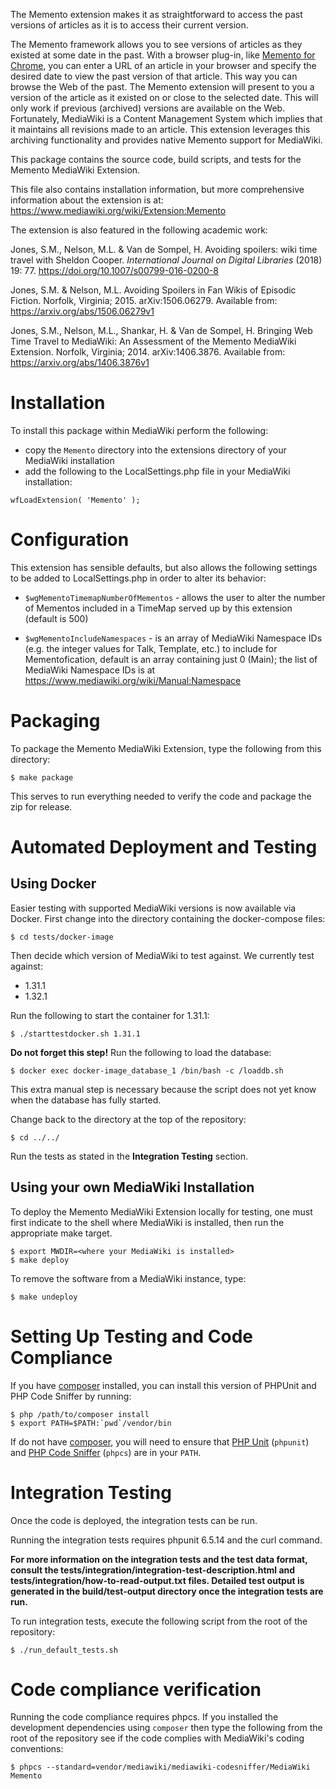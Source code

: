 The Memento extension makes it as straightforward to access the past versions of articles as it is to access their current version.

The Memento framework allows you to see versions of articles as they existed at some date in the past. With a browser plug-in, like [Memento for Chrome](https://chrome.google.com/webstore/detail/memento-time-travel/jgbfpjledahoajcppakbgilmojkaghgm?hl=en), you can enter a URL of an article in your browser and specify the desired date to view the past version of that article. This way you can browse the Web of the past. The Memento extension will present to you a version of the article as it existed on or close to the selected date. This will only work if previous (archived) versions are available on the Web. Fortunately, MediaWiki is a Content Management System which implies that it maintains all revisions made to an article. This extension leverages this archiving functionality and provides native Memento support for MediaWiki.

This package contains the source code, build scripts, and tests for the Memento MediaWiki Extension.

This file also contains installation information, but more comprehensive information about the extension is at: https://www.mediawiki.org/wiki/Extension:Memento

The extension is also featured in the following academic work:

Jones, S.M., Nelson, M.L. & Van de Sompel, H. Avoiding spoilers: wiki time travel with Sheldon Cooper. *International Journal on Digital Libraries* (2018) 19: 77. https://doi.org/10.1007/s00799-016-0200-8

Jones, S.M. & Nelson, M.L. Avoiding Spoilers in Fan Wikis of Episodic Fiction. Norfolk, Virginia; 2015. arXiv:1506.06279. Available from: https://arxiv.org/abs/1506.06279v1

Jones, S.M., Nelson, M.L., Shankar, H. & Van de Sompel, H. Bringing Web Time Travel to MediaWiki: An Assessment of the Memento MediaWiki Extension. Norfolk, Virginia; 2014. arXiv:1406.3876. Available from: https://arxiv.org/abs/1406.3876v1

# Installation

To install this package within MediaWiki perform the following:
* copy the ``Memento`` directory into the extensions directory of your MediaWiki installation
* add the following to the LocalSettings.php file in your MediaWiki installation:
```
wfLoadExtension( 'Memento' );
```

# Configuration

This extension has sensible defaults, but also allows the following settings to be added to LocalSettings.php in order to alter its behavior:

* `$wgMementoTimemapNumberOfMementos` - allows the user to alter the number of Mementos included in a TimeMap served up by this extension (default is 500)

* `$wgMementoIncludeNamespaces` - is an array of MediaWiki Namespace IDs (e.g. the integer values for Talk, Template, etc.) to include for Mementofication, default is an array containing just 0 (Main); the list of MediaWiki Namespace IDs is at https://www.mediawiki.org/wiki/Manual:Namespace

# Packaging

To package the Memento MediaWiki Extension, type the following 
from this directory:

```
$ make package
```

This serves to run everything needed to verify the code and package the zip for release.

# Automated Deployment and Testing

## Using Docker

Easier testing with supported MediaWiki versions is now available via Docker. First change into the directory containing the docker-compose files:

```
$ cd tests/docker-image
```


Then decide which version of MediaWiki to test against. We currently test against:
* 1.31.1
* 1.32.1

Run the following to start the container for 1.31.1:

```
$ ./starttestdocker.sh 1.31.1
```

**Do not forget this step!** Run the following to load the database:

```
$ docker exec docker-image_database_1 /bin/bash -c /loaddb.sh
```

This extra manual step is necessary because the script does not yet know when the database has fully started.

Change back to the directory at the top of the repository:

```
$ cd ../../
```

Run the tests as stated in the **Integration Testing** section.


## Using your own MediaWiki Installation

To deploy the Memento MediaWiki Extension locally for testing, one must first indicate to the shell where MediaWiki is installed, then run the appropriate make target.

```
$ export MWDIR=<where your MediaWiki is installed>
$ make deploy
```

To remove the software from a MediaWiki instance, type:

```
$ make undeploy
```

# Setting Up Testing and Code Compliance

If you have [composer](https://getcomposer.org/) installed, you can install this version of PHPUnit and PHP Code Sniffer by running:

```
$ php /path/to/composer install
$ export PATH=$PATH:`pwd`/vendor/bin
```

If do not have [composer](https://getcomposer.org/), you will need to ensure that [PHP Unit](https://phpunit.de/) (`phpunit`) and [PHP Code Sniffer](https://pear.php.net/package/PHP_CodeSniffer) (`phpcs`) are in your `PATH`.

# Integration Testing

Once the code is deployed, the integration tests can be run.

Running the integration tests requires phpunit 6.5.14 and the curl command.

**For more information on the integration tests and the test data format, consult the tests/integration/integration-test-description.html and tests/integration/how-to-read-output.txt files.  Detailed test output is generated in the build/test-output directory once the integration tests are run.**

To run integration tests, execute the following script from the root of the repository:

```
$ ./run_default_tests.sh
```

# Code compliance verification

Running the code compliance requires phpcs. If you installed the development dependencies using ``composer`` then type the following from the root of the repository see if the code complies with MediaWiki's coding conventions:

```
$ phpcs --standard=vendor/mediawiki/mediawiki-codesniffer/MediaWiki Memento
```

